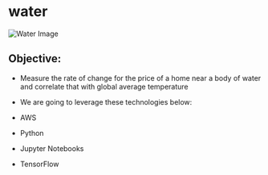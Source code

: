# water

![Water Image](https://clipart-best.com/img/water/water-clip-art-166.png)

## Objective:
- Measure the rate of change for the price of a home near a body of water and correlate that with global average temperature 

- We are going to leverage these technologies below:
 - AWS
 - Python
 - Jupyter Notebooks
 - TensorFlow